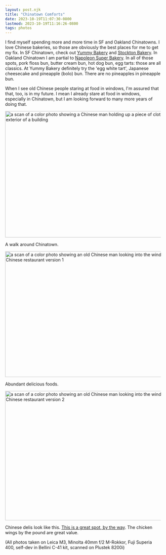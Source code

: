 ```yaml
---
layout: post.njk
title: "Chinatown Comforts"
date: 2023-10-19T11:07:30-0800
lastmod: 2023-10-19T11:16:26-0800
tags: photos
---
```

I find myself spending more and more time in SF and Oakland Chinatowns. I love Chinese bakeries, so those are obviously the best places for me to get my fix. In SF Chinatown, check out [Yummy Bakery](https://maps.app.goo.gl/YMybaWQUo6xuMEnD9) and [Stockton Bakery](https://maps.app.goo.gl/dCc4ZxPFD2Qp34hT6). In Oakland Chinatown I am partial to [Napoleon Super Bakery](https://maps.app.goo.gl/c8JEdeApchVBGr4V8). In all of those spots, pork floss bun, butter cream bun, hot dog bun, egg tarts: those are all classics. At Yummy Bakery definitely try the 'egg white tart', Japanese cheesecake and pineapple (bolo) bun. There are no pineapples in pineapple bun.

When I see old Chinese people staring at food in windows, I'm assured that that, too, is in my future. I mean I already stare at food in windows, especially in Chinatown, but I am looking forward to many more years of doing that.

<img src="/photos/uploads/20231019-20231019-campmather-sf-leicam3-fuji400-029-positive.jpg" width="600" height="409" alt="a scan of a color photo showing a Chinese man holding up a piece of cloth over the exterior of a building">

A walk around Chinatown.

<img src="/photos/uploads/20231019-20231019-campmather-sf-leicam3-fuji400-022-positive.jpg" width="600" height="407" alt="a scan of a color photo showing an old Chinese man looking into the window of a Chinese restaurant version 1">

Abundant delicious foods.

<img src="/photos/uploads/20231019-20231019-campmather-sf-leicam3-fuji400-020-positive.jpg" width="600" height="419" alt="a scan of a color photo showing an old Chinese man looking into the window of a Chinese restaurant version 2">

Chinese delis look like this. [This is a great spot, by the way](https://maps.app.goo.gl/n8gVGjhvXC67wBRA6). The chicken wings by the pound are great value.

(All photos taken on Leica M3, Minolta 40mm f/2 M-Rokkor, Fuji Superia 400, self-dev in Bellini C-41 kit, scanned on Plustek 8200i)
